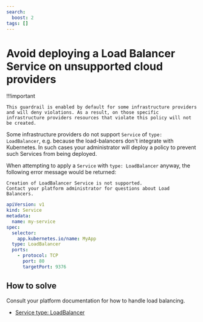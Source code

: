 ```yaml
---
search:
  boost: 2
tags: []
---
```


# Avoid deploying a Load Balancer Service on unsupported cloud providers

!!!important

    This guardrail is enabled by default for some infrastructure providers and will deny violations. As a result, on those specific infrastructure providers resources that violate this policy will not be created.

Some infrastructure providers do not support `Service` of `type: LoadBalancer`, e.g. because the load-balancers don't integrate with Kubernetes.
In such cases your administrator will deploy a policy to prevent such Services from being deployed.

When attempting to apply a `Service` with `type: LoadBalancer` anyway, the following error message would be returned:

```console
Creation of LoadBalancer Service is not supported.
Contact your platform administrator for questions about Load Balancers.
```

```yaml
apiVersion: v1
kind: Service
metadata:
  name: my-service
spec:
  selector:
    app.kubernetes.io/name: MyApp
  type: LoadBalancer
  ports:
    - protocol: TCP
      port: 80
      targetPort: 9376
```

## How to solve

Consult your platform documentation for how to handle load balancing.

- [Service type: LoadBalancer](https://kubernetes.io/docs/concepts/services-networking/service/#loadbalancer)

